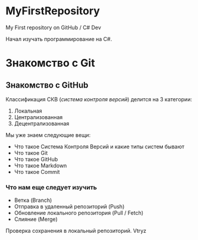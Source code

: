 # MyFirstRepository
My First repository on GitHub / C# Dev

Начал изучать программирование на С#.
# Знакомство с Git
## Знакомство с GitHub

Классификация СКВ (*система контроля версий*) делится на 3 категории:
1. Локальная
2. Централизованная
3. Децентрализованная

Мы уже знаем следующие вещи:
* Что такое Система Контроля Версий и какие типы систем бывают
* Что такое Git
* Что такое GitHub
* Что такое Markdown
* Что такое Commit 

### Что нам еще следует изучить
* Ветка (Branch)
* Отправка в удаленный репозиторий (Push)
* Обновление локального репозитория (Pull / Fetch)
* Слияние (Merge)

Проверка сохранения в локальный репозиторий.
Vtryz
